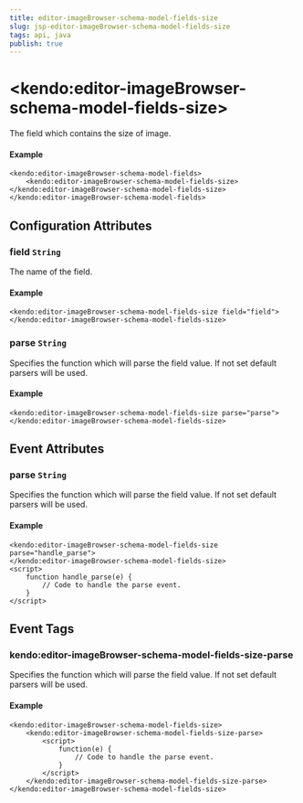 ```yaml
---
title: editor-imageBrowser-schema-model-fields-size
slug: jsp-editor-imageBrowser-schema-model-fields-size
tags: api, java
publish: true
---
```


# \<kendo:editor-imageBrowser-schema-model-fields-size\>

The field which contains the size of image.

#### Example
    <kendo:editor-imageBrowser-schema-model-fields>
        <kendo:editor-imageBrowser-schema-model-fields-size></kendo:editor-imageBrowser-schema-model-fields-size>
    </kendo:editor-imageBrowser-schema-model-fields>

## Configuration Attributes

### field `String`

The name of the field.

#### Example
    <kendo:editor-imageBrowser-schema-model-fields-size field="field">
    </kendo:editor-imageBrowser-schema-model-fields-size>

### parse `String`

Specifies the function which will parse the field value. If not set default parsers will be used.

#### Example
    <kendo:editor-imageBrowser-schema-model-fields-size parse="parse">
    </kendo:editor-imageBrowser-schema-model-fields-size>


## Event Attributes

### parse `String`

Specifies the function which will parse the field value. If not set default parsers will be used.

#### Example
    <kendo:editor-imageBrowser-schema-model-fields-size parse="handle_parse">
    </kendo:editor-imageBrowser-schema-model-fields-size>
    <script>
        function handle_parse(e) {
            // Code to handle the parse event.
        }
    </script>

## Event Tags

### kendo:editor-imageBrowser-schema-model-fields-size-parse

Specifies the function which will parse the field value. If not set default parsers will be used.

#### Example
    <kendo:editor-imageBrowser-schema-model-fields-size>
        <kendo:editor-imageBrowser-schema-model-fields-size-parse>
            <script>
                function(e) {
                    // Code to handle the parse event.
                }
            </script>
        </kendo:editor-imageBrowser-schema-model-fields-size-parse>
    </kendo:editor-imageBrowser-schema-model-fields-size>

